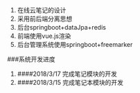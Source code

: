 1. 在线云笔记的设计
2. 采用前后端分离思想
2. 后台springboot+dataJpa+redis
4. 前端使用vue.js渲染
5. 后台管理系统使用springboot+freemarker

###系统开发进度
1. ####2018/3/17 完成笔记模块的开发
1. ####2018/3/15 完成笔记本模块的开发
   